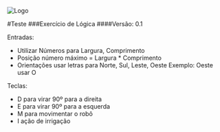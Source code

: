 ![Logo](https://www.androidcentral.com/sites/androidcentral.com/files/styles/large/public/postimages/684/lloyd_2.jpg)


#Teste
###Exercício de Lógica
####Versão: 0.1


Entradas:
- Utilizar Números para Largura, Comprimento
- Posição número máximo = Largura * Comprimento
- Orientações usar letras para Norte, Sul, Leste, Oeste
    Exemplo: Oeste usar O

Teclas:
- D para virar 90º para a direita
- E para virar 90º para a esquerda
- M para movimentar o robô
- I ação de irrigação
